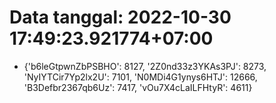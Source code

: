# Data tanggal: 2022-10-30 17:49:23.921774+07:00

* {'b6leGtpwnZbPSBHO': 8127, '2Z0nd33z3YKAs3PJ': 8273, 'NyIYTCir7Yp2lx2U': 7101, 'N0MDi4G1ynys6HTJ': 12666, 'B3Defbr2367qb6Uz': 7417, 'vOu7X4cLaILFHtyR': 4611}
